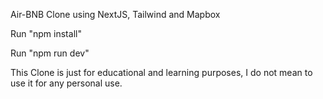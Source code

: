 Air-BNB Clone using NextJS, Tailwind and Mapbox

Run "npm install"

Run "npm run dev"

This Clone is just for educational and learning purposes, I do not mean to use it for any personal use.